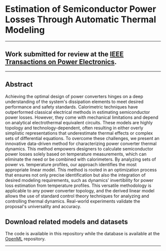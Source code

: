 # Estimation of Semiconductor Power Losses Through Automatic Thermal Modeling
***

## Work submitted for review at the [IEEE Transactions on Power Electronics](https://www.ieee-pels.org/publications/tpel).
***

## Abstract

Achieving the optimal design of power converters hinges on a deep understanding of the system's dissipation elements to meet desired performance and safety standards. Calorimetric techniques have outperformed classical electrical methods in estimating semiconductor power losses. However, they come with mechanical limitations and depend on analytical electrothermal equivalent circuits. These models are highly topology and technology-dependent, often resulting in either overly simplistic representations that underestimate thermal effects or complex sets of differential equations. To overcome these challenges, we present an innovative data-driven method for characterizing power converter thermal dynamics. This method empowers designers to calculate semiconductor power losses solely based on temperature measurements, which can eliminate the need or be combined with calorimeters. By analyzing sets of power vs. temperature profiles, our approach identifies the most appropriate linear model. This method is rooted in an optimization process that ensures not only precise identification but also the integration of desired modeling requirements, such as dynamics' invertibility for power loss estimation from temperature profiles. This versatile methodology is applicable to any power converter topology, and the derived linear model allows the use of standard control theory techniques for analyzing and controlling thermal dynamics. Real-world experiments validate the proposal's universality and accuracy.

## Download related models and datasets
The code is available in this repository while the database is available at the [OpenML](https://openml.org/) repository.
***
